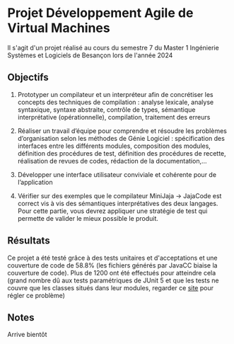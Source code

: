 # Projet Développement Agile de Virtual Machines

Il s'agit d'un projet réalisé au cours du semestre 7 du Master 1 Ingénierie Systèmes et Logiciels de Besançon lors de l'année 2024

## Objectifs

1. Prototyper un compilateur et un interpréteur afin de concrétiser les concepts des techniques de compilation : analyse lexicale, analyse syntaxique, syntaxe abstraite, contrôle de types, sémantique interprétative (opérationnelle), compilation, traitement des erreurs

2. Réaliser un travail d’équipe pour comprendre et résoudre les problèmes d’organisation selon les méthodes de Génie Logiciel : spécification des interfaces entre les différents modules, composition des modules, définition des procédures de test, définition des procédures de recette, réalisation de revues de codes, rédaction de la documentation,...

3. Développer une interface utilisateur conviviale et cohérente pour de  l’application

4. Vérifier sur des exemples que le compilateur MiniJaja -> JajaCode est correct vis à vis des sémantiques interprétatives des deux langages. Pour cette partie, vous devrez appliquer une stratégie de test qui permette de valider le mieux possible le produit.

## Résultats

Ce projet a été testé grâce à des tests unitaires et d'acceptations et une couverture de code de 58.8% (les fichiers générés par JavaCC biaise la couverture de code). Plus de 1200 ont été effectués pour atteindre cela (grand nombre dû aux tests paramétriques de JUnit 5 et que les tests ne couvre que les classes situés dans leur modules, regarder ce [site](https://blog.ippon.fr/2019/01/08/couverture-de-code-multi-module-avec-jacoco-et-sonar/) pour régler ce problème)

## Notes

Arrive bientôt